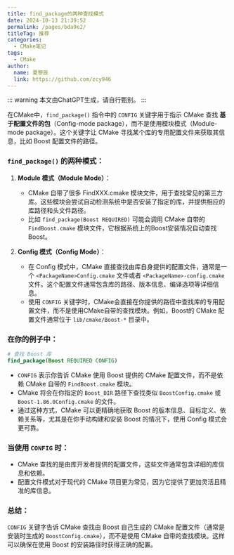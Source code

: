 ```yaml
---
title: find_package的两种查找模式
date: 2024-10-13 21:39:52
permalink: /pages/bda9e2/
titleTag: 推荐
categories:
  - CMake笔记
tags:
  - CMake
author: 
  name: 夏黎辰
  link: https://github.com/zcy946
---
```


::: warning
本文由ChatGPT生成，请自行甄别。
:::

在CMake中，`find_package()` 指令中的 `CONFIG` 关键字用于指示 CMake 查找 **基于配置文件的包**（Config-mode package），而不是使用模块模式（Module-mode package）。这个关键字让 CMake 寻找某个库的专用配置文件来获取其信息，比如 Boost 配置文件的路径。

### `find_package()` 的两种模式：
1. **Module 模式（Module Mode）**：
   - CMake 自带了很多 FindXXX.cmake 模块文件，用于查找常见的第三方库。这些模块会尝试自动检测系统中是否安装了指定的库，并提供相应的库路径和头文件路径。
   - 比如 `find_package(Boost REQUIRED)` 可能会调用 CMake 自带的 `FindBoost.cmake` 模块文件，它根据系统上的Boost安装情况自动查找Boost。

2. **Config 模式（Config Mode）**：
   - 在 Config 模式中，CMake 直接查找由库自身提供的配置文件，通常是一个 `<PackageName>Config.cmake` 文件或者 `<PackageName>-config.cmake` 文件。这个配置文件通常包含库的路径、版本信息、编译选项等详细信息。
   - 使用 `CONFIG` 关键字时，CMake会直接在你提供的路径中查找库的专用配置文件，而不是使用CMake自带的查找模块。例如，Boost的 CMake 配置文件通常位于 `lib/cmake/Boost-*` 目录中。

### 在你的例子中：
```cmake
# 查找 Boost 库
find_package(Boost REQUIRED CONFIG)
```

- `CONFIG` 表示你告诉 CMake 使用 Boost 提供的 CMake 配置文件，而不是依赖 CMake 自带的 `FindBoost.cmake` 模块。
- CMake 将会在你指定的 `Boost_DIR` 路径下查找类似 `BoostConfig.cmake` 或 `Boost-1.86.0Config.cmake` 的文件。
- 通过这种方式，CMake 可以更精确地获取 Boost 的版本信息、目标定义、依赖关系等，尤其是在你手动构建和安装 Boost 的情况下，使用 Config 模式会更可靠。

### 当使用 `CONFIG` 时：
- CMake 查找的是由库开发者提供的配置文件，这些文件通常包含详细的库信息和依赖。
- 配置文件模式对于现代的 CMake 项目更为常见，因为它提供了更加灵活且精准的库信息。

### 总结：
`CONFIG` 关键字告诉 CMake 查找由 Boost 自己生成的 CMake 配置文件（通常是安装时生成的 `BoostConfig.cmake`），而不是使用 CMake 自带的查找模块。这样可以确保在使用 Boost 的安装路径时获得正确的配置。